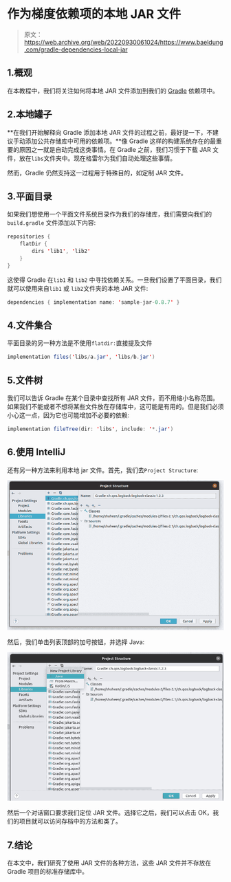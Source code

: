 # 作为梯度依赖项的本地 JAR 文件

> 原文：<https://web.archive.org/web/20220930061024/https://www.baeldung.com/gradle-dependencies-local-jar>

## 1.概观

在本教程中，我们将关注如何将本地 JAR 文件添加到我们的 [Gradle](/web/20220926094700/https://www.baeldung.com/gradle) 依赖项中。

## 2.本地罐子

**在我们开始解释向 Gradle 添加本地 JAR 文件的过程之前，最好提一下，不建议手动添加公共存储库中可用的依赖项。**像 Gradle 这样的构建系统存在的最重要的原因之一就是自动完成这类事情。在 Gradle 之前，我们习惯于下载 JAR 文件，放在`libs`文件夹中。现在格雷尔为我们自动处理这些事情。

然而，Gradle 仍然支持这一过程用于特殊目的，如定制 JAR 文件。

## 3.平面目录

如果我们想使用一个平面文件系统目录作为我们的存储库，我们需要向我们的`build.gradle` 文件添加以下内容:

```java
repositories {
    flatDir {
        dirs 'lib1', 'lib2'
    }
}
```

这使得 Gradle 在`lib1` 和 `lib2` 中寻找依赖关系。一旦我们设置了平面目录，我们就可以使用来自`lib1` 或 `lib2`文件夹的本地 JAR 文件:

```java
dependencies { implementation name: 'sample-jar-0.8.7' } 
```

## 4.文件集合

平面目录的另一种方法是不使用`flatdir:`直接提及文件

```java
implementation files('libs/a.jar', 'libs/b.jar')
```

## 5.文件树

我们可以告诉 Gradle 在某个目录中查找所有 JAR 文件，而不用缩小名称范围。如果我们不能或者不想将某些文件放在存储库中，这可能是有用的。但是我们必须小心这一点，因为它也可能增加不必要的依赖:

```java
implementation fileTree(dir: 'libs', include: '*.jar')
```

## 6.使用 IntelliJ

还有另一种方法来利用本地 jar 文件。首先，我们去`Project Structure`:

[![](img/accb997e2125e181fe6ec709d4497958.png)](/web/20220926094700/https://www.baeldung.com/wp-content/uploads/2021/06/1.png)

然后，我们单击列表顶部的加号按钮，并选择 Java:

[![](img/b051e98979dcbe51503608a867e062ce.png)](/web/20220926094700/https://www.baeldung.com/wp-content/uploads/2021/06/3.jpg)

然后一个对话窗口要求我们定位 JAR 文件。选择它之后，我们可以点击 OK，我们的项目就可以访问存档中的方法和类了。

## 7.结论

在本文中，我们研究了使用 JAR 文件的各种方法，这些 JAR 文件并不存放在 Gradle 项目的标准存储库中。